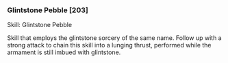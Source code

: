 ### Glintstone Pebble [203]

Skill: Glintstone Pebble

Skill that employs the glintstone sorcery of the same name. Follow up with a strong attack to chain this skill into a lunging thrust, performed while the armament is still imbued with glintstone.